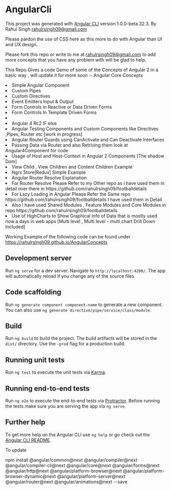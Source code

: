 # AngularCli

This project was generated with [Angular CLI](https://github.com/angular/angular-cli) version 1.0.0-beta.32.3.
By Rahul Singh <rahulrsingh09@gmail.com>

Please pardon the use of CSS here as this more to do with Angular than UI and UX design.

Please fork this repo or write to me at rahulrsingh09@gmail.com to add more concepts that you have any problem with will be glad to help.

This Repo Gives a code Demo of some of the Concepts of Angular 2 in a basic way , will update it for more soon :- 
Angular Core Concepts

<li>Simple Angular  Component</li>
<li>Custom Pipes</li>
<li>Custom Directives</li>
<li>Event Emitters  Input & Output</li>
<li>Form Controls in Reactive or Data Driven Forms </li>
<li>Form Controls In Template Driven Forms</li>
<li><Example of Http Module how to create a service in angular and error handling in Services/li>
<li>Angular 4 Rc2 IF else</li>
<li>Angular Testing Components and Custom Components like Directives ,Pipes, Router etc [work in progress] </li>
 
<li>Angular Router Guards using CanActivate and Can Deactivate Interfaces</li>
<li>Passing Data via Router and also Retriving them look at Angular4Component for code</li>
<li>Usage of Host and Host-Context in Angular 2 Components [The shadow Dom]</li>
<li>View Child , View Children and Content Children Example</li>
<li>Ngrx Store[Redux] Simple Example</li>
<li>Angular Router Resolve Explanation</li>
<li>For Router Resolve Please Refer to my Other repo as i have used them in detail over there in https://github.com/rahulrsingh09/footballdetails</li>
<li>For Lazy Loading in Angular Please Refer the Same repo https://github.com/rahulrsingh09/footballdetails I have used them in Detail</li>
<li>Also i have used Shared Modules , Feature Modules and Core Modules in repo https://github.com/rahulrsingh09/footballdetails </li>
<li>Use of HighCharts to Show Graphical Info of Data that is mostly used now a days in web apps [Multi level , Multi level - multi chart  Drill Down Included]</li>

Working Example of the following code can be found under 
https://rahulrsingh09.github.io/AngularConcepts


## Development server
Run `ng serve` for a dev server. Navigate to `http://localhost:4200/`. The app will automatically reload if you change any of the source files.

## Code scaffolding

Run `ng generate component component-name` to generate a new component. You can also use `ng generate directive/pipe/service/class/module`.

## Build

Run `ng build` to build the project. The build artifacts will be stored in the `dist/` directory. Use the `-prod` flag for a production build.

## Running unit tests

Run `ng test` to execute the unit tests via [Karma](https://karma-runner.github.io).

## Running end-to-end tests

Run `ng e2e` to execute the end-to-end tests via [Protractor](http://www.protractortest.org/).
Before running the tests make sure you are serving the app via `ng serve`.

## Further help

To get more help on the Angular CLI use `ng help` or go check out the [Angular CLI README](https://github.com/angular/angular-cli/blob/master/README.md).


To update

npm install @angular/common@next @angular/compiler@next @angular/compiler-cli@next @angular/core@next @angular/forms@next @angular/http@next @angular/platform-browser@next @angular/platform-browser-dynamic@next @angular/platform-server@next @angular/router@next @angular/animations@next --save
